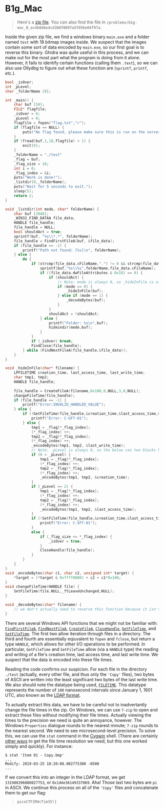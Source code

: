 # B1g_Mac

> Here's a [zip file](b1g_mac.zip). You can also find the file in `/problems/b1g-mac_0_ac4b0dbedcd3b0f0097a5f056e04f97a`.

Inside the given zip file, we find a windows binary `main.exe` and a folder named `test` with 18 bitmap images inside. We suspect that the images contain some sort of data encoded by `main.exe`, so our first goal is to reverse this binary. Ghidra was quite useful in this process, and we can make out for the most part what the program is doing from it alone. However, it fails to identify certain functions (calling them `.text`), so we can also use Ollydbg to figure out what these function are (`sprintf`, `printf`, etc.).
```c
bool _isOver;
int _pLevel;
char _folderName [8];

int _main() {
	char buf [50];
	FILE* flagfile;
	_isOver = 0;
	_pLevel = 0;
	flagfile = fopen("flag.txt","r");
	if (flagfile == NULL) {
		puts("No flag found, please make sure this is run on the server");
	}
	if (fread(buf,1,18,flagfile) < 1) {
		exit(0);
	}
	_folderName = "./test"
	_flag = buf;
	_flag_size = 18;
	int i = 0;
	_flag_index = &i;
	puts("Work is done!");
	_listdir(0,_folderName);
	puts("Wait for 5 seconds to exit.");
	sleep(5);
	return 2;
}

void _listdir(int mode, char* folderName) {
	char buf [2048];
	_WIN32_FIND_DATAA file_data;
	HANDLE file_handle;
	file_handle = NULL;
	bool shouldAct = true;
	sprintf(buf, "%s\\*.*", folderName);
	file_handle = FindFirstFileA(buf, &file_data);
	if (file_handle == -1) {
		printf("Path not found: [%s]\n", folderName);
	} else {
		do {
			if (strcmp(file_data.cFileName,".") != 0 && strcmp(file_data.cFileName,"..") != 0) {
				sprintf(buf,"%s\\%s",folderName,file_data.cFileName);
				if ((file_data.dwFileAttributes & 0x10) == 0) {
					if (shouldAct) {
						// Note: mode is always 0, so _hideInFile is always called
						if (mode == 0) {
							_hideInFile(buf);
						} else if (mode == 1) {
							_decodeBytes(buf);
						}
					}
					shouldAct = !shouldAct;
				} else {
					printf("Folder: %s\n",buf);
					hideindir(mode,buf);
				}
			}
			if (_isOver) break;
			FindClose(file_handle);
		} while (FindNextFileA(file_handle,&file_data));
	} 
}

void _hideInFile(char* filename) {
	LPFILETIME creation_time, last_access_time, last_write_time;
	char tmp1, tmp2;
	HANDLE file_handle;
	
	file_handle = CreateFileA(filename,0x100,0,NULL,3,0,NULL);
	changeFileTime(file_handle);
	if (file_handle == -1) {
		printf("Error:INVALID_HANDLED_VALUE");
	} else {
		if (!GetFileTime(file_handle,&creation_time,&last_access_time,&last_write_time)) {
			printf("Error: C-GFT-01");
		} else {
			tmp1 = _flag[*_flag_index];
			(*_flag_index) ++;
			tmp2 = _flag[*_flag_index];
			(*_flag_index) ++;
			_encodeBytes(tmp1, tmp2, &last_write_time);
			// Note: _pLevel is always 0, so the below can two blocks have no effect
			if (0 < _pLevel) {
				tmp1 = _flag[*_flag_index];
				(*_flag_index) ++;
				tmp2 = _flag[*_flag_index];
				(*_flag_index) ++;
				_encodeBytes(tmp1, tmp2, &creation_time);
			}
			if (_pLevel == 2) {
				tmp1 = _flag[*_flag_index];
				(*_flag_index) ++;
				tmp2 = _flag[*_flag_index];
				(*_flag_index) ++;
				_encodeBytes(tmp1, tmp2, &last_access_time);
			}
			if (!SetFileTime(file_handle,&creation_time,&last_access_time,&last_write_time)) {
				printf("Error: C-SFT-01");
			}
			else {
				if (_flag_size <= *_flag_index) {
					_isOver = true;
				}
				CloseHandle(file_handle);
			}
		}
	}
}
void _encodeBytes(char c1, char c2, unsigned int* target) {
	*target = (*target & 0xffff0000) + c2 + c1*0x100;
}
void changeFileTime(HANDLE file) {
	SetFileTime(file,NULL,_ftLeaveUnchanged,NULL);
}

void _decodeBytes(char* filename) {
	// we don't actually need to reverse this function because it isn't used
}
```
There are several Windows API functions that we might not be familiar with: [`FindFirstFileA`](https://docs.microsoft.com/en-us/windows/win32/api/fileapi/nf-fileapi-findfirstfilea), [`FindNextFileA`](https://docs.microsoft.com/en-us/windows/win32/api/fileapi/nf-fileapi-findnextfilea), [`CreateFileA`](https://docs.microsoft.com/en-us/windows/win32/api/fileapi/nf-fileapi-createfilea), [`CloseHandle`](https://docs.microsoft.com/en-us/windows/win32/api/handleapi/nf-handleapi-closehandle), [`GetFileTime`](https://docs.microsoft.com/en-us/windows/win32/api/fileapi/nf-fileapi-getfiletime), and [`SetFileTime`](https://docs.microsoft.com/en-us/windows/win32/api/fileapi/nf-fileapi-setfiletime). The first two allow iteration through files in a directory. The third and fourth are essentially eqiuvalent to `fopen` and `fclose`, but return a type `HANDLE`, which allows for other I/O operations to be performed. In particular, `GetFileTime` and `SetFileTime` allow (via a `HANDLE` type) the reading and writing of a file's creation time, last access time, and last write time. We suspect that the data is encoded into these file times.

Reading the code confirms our suspicion. For each file in the directory `./test` (actually, every other file, and thus only the `'Copy'` files), two bytes of ASCII are written into the least significant two bytes of the last write time. We also should note the datatype being used, [`FILETIME`](https://docs.microsoft.com/en-us/windows/win32/api/minwinbase/ns-minwinbase-filetime). This datatype represents the number of `100` nanosecond intervals since January 1, 1601 UTC, also known as the [LDAP format](https://www.epochconverter.com/ldap).

To actually extract this data, we have to be careful not to inadvertantly change the file times in the zip. On Windows, we can use `7-zip` to open and extract these files without modifying their file times. Actually viewing the times to the precision we need is quite an annoyance, however. The Windows `Properties` dialogue rounds to the nearest minute; `7-zip` rounds to the nearest second.  We need to see microsecond-level precision. To solve this, we can use the `stat` command in the [Cygwin](https://cygwin.com/) shell. (There are certainly [other ways](https://superuser.com/a/937401/) to get the file time resolution we need, but this one worked simply and quickly). For instance:

```
$ stat 'Item 01 - Copy.bmp'
...
Modify: 2019-03-25 18:20:08.002775300 -0500
...
```
If we convert this into an integer in the LDAP format, we get `131980296080027753`, or `0x1d4e36149337069`. Aha! Those last two bytes are `pi` in ASCII. We continue this process on all of the `'Copy'` files and concatenate them to get our flag:

> `picoCTF{M4cTim35!}`